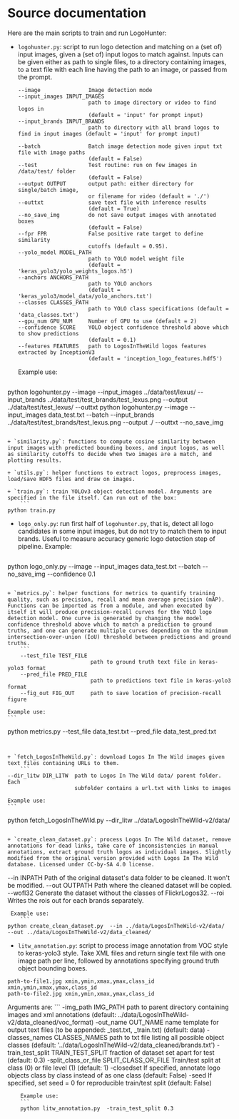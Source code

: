 # Source documentation

Here are the main scripts to train and run LogoHunter:

+ `logohunter.py`: script to run logo detection and matching on a (set of) input images, given a (set of) input logos to match against. Inputs can be given either as path to single files, to a directory containing images, to a text file with each line having the path to an image, or passed from the prompt.
    ```
    --image               Image detection mode
    --input_images INPUT_IMAGES
                          path to image directory or video to find logos in
                          (default = 'input' for prompt input)
    --input_brands INPUT_BRANDS
                          path to directory with all brand logos to find in input images (default = 'input' for prompt input)

    --batch               Batch image detection mode given input txt file with image paths
                          (default = False)
    --test                Test routine: run on few images in /data/test/ folder
                          (default = False)
    --output OUTPUT       output path: either directory for single/batch image,
                          or filename for video (default = './')
    --outtxt              save text file with inference results
                          (default = True)    
    --no_save_img         do not save output images with annotated boxes
                          (default = False)
    --fpr FPR             False positive rate target to define similarity
                          cutoffs (default = 0.95).
    --yolo_model MODEL_PATH
                          path to YOLO model weight file
                          (default = 'keras_yolo3/yolo_weights_logos.h5')
    --anchors ANCHORS_PATH
                          path to YOLO anchors
                          (default = 'keras_yolo3/model_data/yolo_anchors.txt')
    --classes CLASSES_PATH
                          path to YOLO class specifications (default = 'data_classes.txt')
    --gpu_num GPU_NUM     Number of GPU to use (default = 2)
    --confidence SCORE    YOLO object confidence threshold above which to show predictions
                          (default = 0.1)
    --features FEATURES   path to LogosInTheWild logos features extracted by InceptionV3
                          (default = 'inception_logo_features.hdf5')
    ```
    Example use:
    ```
python logohunter.py  --image --input_images ../data/test/lexus/ --input_brands ../data/test/test_brands/test_lexus.png --output ../data/test/test_lexus/ --outtxt
python logohunter.py  --image --input_images data_test.txt --batch  --input_brands ../data/test/test_brands/test_lexus.png --output ./  --outtxt --no_save_img
```

+ `similarity.py`: functions to compute cosine similarity between input images with predicted bounding boxes, and input logos, as well as similarity cutoffs to decide when two images are a match, and plotting results.

+ `utils.py`: helper functions to extract logos, preprocess images, load/save HDF5 files and draw on images.

+ `train.py`: train YOLOv3 object detection model. Arguments are specified in the file itself. Can run out of the box:
    ```
python train.py
```

+ `logo_only.py`: run first half of `logohunter.py`, that is, detect all logo candidates in some input images, but do not try to match them to input brands. Useful to measure accuracy generic logo detection step of pipeline. Example:
    ```
python logo_only.py --image --input_images data_test.txt --batch --no_save_img --confidence 0.1
```

+ `metrics.py`: helper functions for metrics to quantify training quality, such as precision, recall and mean average precision (mAP). Functions can be imported as from a module, and when executed by itself it will produce precision-recall curves for the YOLO logo detection model. One curve is generated by changing the model confidence threshold above which to match a prediction to ground truths, and one can generate multiple curves depending on the minimum intersection-over-union (IoU) threshold between predictions and ground truths.
    ```
    --test_file TEST_FILE
                          path to ground truth text file in keras-yolo3 format
    --pred_file PRED_FILE
                          path to predictions text file in keras-yolo3 format
    --fig_out FIG_OUT     path to save location of precision-recall figure
```
    Example use:
    ```
python metrics.py --test_file data_test.txt --pred_file data_test_pred.txt
```


+ `fetch_LogosInTheWild.py`: download Logos In The Wild images given text files containing URLs to them.
    ```
--dir_litw DIR_LITW  path to Logos In The Wild data/ parent folder. Each
                     subfolder contains a url.txt with links to images
```
    Example use:
    ```
python fetch_LogosInTheWild.py    --dir_litw ../data/LogosInTheWild-v2/data/
```

+ `create_clean_dataset.py`: process Logos In The Wild dataset, remove annotations for dead links, take care of inconsistencies in manual annotations, extract ground truth logos as individual images. Slightly modified from the original version provided with Logos In The Wild database. Licensed under CC-by-SA 4.0 license.
```
  --in INPATH     Path of the original dataset's data folder to be cleaned. It
                  won't be modified.
  --out OUTPATH   Path where the cleaned dataset will be copied.
  --wofl32        Generate the dataset without the classes of FlickrLogos32.
  --roi           Writes the rois out for each brands separately.
```
 Example use:
    ```
python create_clean_dataset.py  --in ../data/LogosInTheWild-v2/data/  --out ../data/LogosInTheWild-v2/data_cleaned/
```    

+ `litw_annotation.py`: script to process image annotation from VOC style to keras-yolo3 style. Take XML files and return single text file with one image path per line, followed by annotations specifying ground truth object bounding boxes.
```
path-to-file1.jpg xmin,ymin,xmax,ymax,class_id xmin,ymin,xmax,ymax,class_id
path-to-file2.jpg xmin,ymin,xmax,ymax,class_id
```
Arguments are:
    ```
      -img_path IMG_PATH    path to parent directory containing images and xml
                            annotations (default:
                            ../data/LogosInTheWild-v2/data_cleaned/voc_format)
      -out_name OUT_NAME    name template for output text files (to be appended:
                            _test.txt, _train.txt) (default: data)
      -classes_names CLASSES_NAMES
                            path to txt file listing all possible object classes
                            (default:  '../data/LogosInTheWild-v2/data_cleaned/brands.txt')
      -train_test_split TRAIN_TEST_SPLIT
                            fraction of dataset set apart for test (default: 0.3)
      -split_class_or_file SPLIT_CLASS_OR_FILE
                            Train/test split at class (0) or file level (1)
                            (default: 1)
      -closedset            If specified, annotate logo objects class by class
                            instead of as one class (default: False)
      -seed                 If specified, set seed = 0 for reproducible train/test split
                            (default: False)
```
    Example use:
    ```
    python litw_annotation.py  -train_test_split 0.3
```

